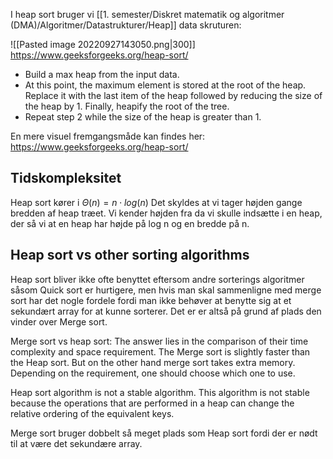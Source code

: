 I heap sort bruger vi [[1. semester/Diskret matematik og algoritmer (DMA)/Algoritmer/Datastrukturer/Heap]] data skruturen:

![[Pasted image 20220927143050.png|300]]
https://www.geeksforgeeks.org/heap-sort/
-   Build a max heap from the input data. 
-   At this point, the maximum element is stored at the root of the heap. Replace it with the last item of the heap followed by reducing the size of the heap by 1. Finally, heapify the root of the tree. 
-   Repeat step 2 while the size of the heap is greater than 1.

En mere visuel fremgangsmåde kan findes her: 
https://www.geeksforgeeks.org/heap-sort/

## Tidskompleksitet 
Heap sort kører i $\Theta(n)=n \cdot log(n)$
Det skyldes at vi tager højden gange bredden af heap træet. Vi kender højden fra da vi skulle indsætte i en heap, der så vi at en heap har højde på log n og en bredde på n. 
## Heap sort vs other sorting algorithms 
Heap sort bliver ikke ofte benyttet eftersom andre sorterings algoritmer såsom Quick sort er hurtigere, men hvis man skal sammenligne med merge sort har det nogle fordele fordi man ikke behøver at benytte sig at et sekundært array for at kunne sorterer. Det er er altså på grund af plads den vinder over Merge sort. 

Merge sort vs heap sort:
The answer lies in the comparison of their time complexity and space requirement. The Merge sort is slightly faster than the Heap sort. But on the other hand merge sort takes extra memory. Depending on the requirement, one should choose which one to use.

Heap sort algorithm is not a stable algorithm. This algorithm is not stable because the operations that are performed in a heap can change the relative ordering of the equivalent keys.

Merge sort bruger dobbelt så meget plads som Heap sort fordi der er nødt til at være det sekundære array.
